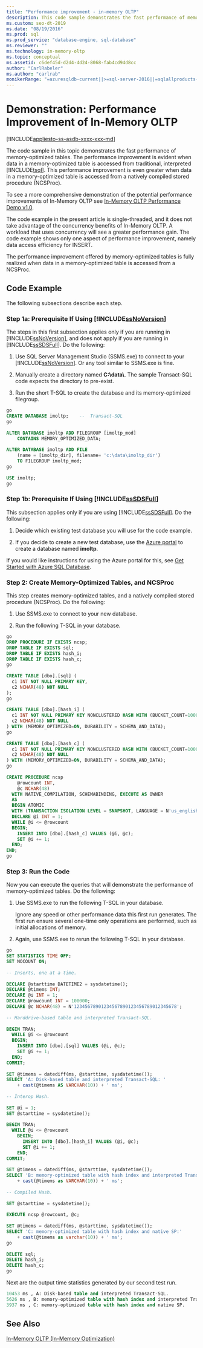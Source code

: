 ```yaml
---
title: "Performance improvement - in-memory OLTP"
description: This code sample demonstrates the fast performance of memory-optimized tables with interpreted Transact-SQL and a natively compiled stored procedure.
ms.custom: seo-dt-2019
ms.date: "08/19/2016"
ms.prod: sql
ms.prod_service: "database-engine, sql-database"
ms.reviewer: ""
ms.technology: in-memory-oltp
ms.topic: conceptual
ms.assetid: c6def45d-d2d4-4d24-8068-fab4cd94d8cc
author: "CarlRabeler"
ms.author: "carlrab"
monikerRange: "=azuresqldb-current||>=sql-server-2016||=sqlallproducts-allversions||>=sql-server-linux-2017||=azuresqldb-mi-current"
---
```

# Demonstration: Performance Improvement of In-Memory OLTP
[!INCLUDE[appliesto-ss-asdb-xxxx-xxx-md](../../includes/appliesto-ss-asdb-xxxx-xxx-md.md)]

  The code sample in this topic demonstrates the fast performance of memory-optimized tables. The performance improvement is evident when data in a memory-optimized table is accessed from traditional, interpreted [!INCLUDE[tsql](../../includes/tsql-md.md)]. This performance improvement is even greater when data in a memory-optimized table is accessed from a natively compiled stored procedure (NCSProc).  
 
To see a more comprehensive demonstration of the potential performance improvements of In-Memory OLTP see [In-Memory OLTP Performance Demo v1.0](https://github.com/Microsoft/sql-server-samples/releases/tag/in-memory-oltp-demo-v1.0). 
  
 The code example in the present article is single-threaded, and it does not take advantage of the concurrency benefits of In-Memory OLTP. A workload that uses concurrency will see a greater performance gain. The code example shows only one aspect of performance improvement, namely data access efficiency for INSERT.  
  
 The performance improvement offered by memory-optimized tables is fully realized when data in a memory-optimized table is accessed from a NCSProc.  
  
## Code Example  
 The following subsections describe each step.  
  
### Step 1a: Prerequisite If Using [!INCLUDE[ssNoVersion](../../includes/ssnoversion-md.md)]  
 The steps in this first subsection applies only if you are running in [!INCLUDE[ssNoVersion](../../includes/ssnoversion-md.md)], and does not apply if you are running in [!INCLUDE[ssSDSFull](../../includes/sssdsfull-md.md)]. Do the following:  
  
1.  Use SQL Server Management Studio (SSMS.exe) to connect to your [!INCLUDE[ssNoVersion](../../includes/ssnoversion-md.md)]. Or any tool similar to SSMS.exe is fine.  
  
2.  Manually create a directory named **C:\data\\**. The sample Transact-SQL code expects the directory to pre-exist.  
  
3.  Run the short T-SQL to create the database and its memory-optimized filegroup.  
  
```sql  
go  
CREATE DATABASE imoltp;    --  Transact-SQL  
go  
  
ALTER DATABASE imoltp ADD FILEGROUP [imoltp_mod]  
    CONTAINS MEMORY_OPTIMIZED_DATA;  
  
ALTER DATABASE imoltp ADD FILE  
    (name = [imoltp_dir], filename= 'c:\data\imoltp_dir')  
    TO FILEGROUP imoltp_mod;  
go  
  
USE imoltp;  
go  
```  
  
### Step 1b: Prerequisite If Using [!INCLUDE[ssSDSFull](../../includes/sssdsfull-md.md)]  
 This subsection applies only if you are using [!INCLUDE[ssSDSFull](../../includes/sssdsfull-md.md)]. Do the following:  
  
1.  Decide which existing test database you will use for the code example.  
  
2.  If you decide to create a new test database, use the [Azure portal](https://portal.azure.com) to create a database named **imoltp**.  
  
 If you would like instructions for using the Azure portal for this, see [Get Started with Azure SQL Database](https://azure.microsoft.com/documentation/articles/sql-database-get-started).  
  
### Step 2: Create Memory-Optimized Tables, and NCSProc  
 This step creates memory-optimized tables, and a natively compiled stored procedure (NCSProc). Do the following:  
  
1.  Use SSMS.exe to connect to your new database.  
  
2.  Run the following T-SQL in your database.  
  
```sql  
go  
DROP PROCEDURE IF EXISTS ncsp;  
DROP TABLE IF EXISTS sql;  
DROP TABLE IF EXISTS hash_i;  
DROP TABLE IF EXISTS hash_c;  
go  
  
CREATE TABLE [dbo].[sql] (  
  c1 INT NOT NULL PRIMARY KEY,  
  c2 NCHAR(48) NOT NULL  
);  
go  
  
CREATE TABLE [dbo].[hash_i] (  
  c1 INT NOT NULL PRIMARY KEY NONCLUSTERED HASH WITH (BUCKET_COUNT=1000000),  
  c2 NCHAR(48) NOT NULL  
) WITH (MEMORY_OPTIMIZED=ON, DURABILITY = SCHEMA_AND_DATA);  
go  
  
CREATE TABLE [dbo].[hash_c] (  
  c1 INT NOT NULL PRIMARY KEY NONCLUSTERED HASH WITH (BUCKET_COUNT=1000000),  
  c2 NCHAR(48) NOT NULL  
) WITH (MEMORY_OPTIMIZED=ON, DURABILITY = SCHEMA_AND_DATA);  
go  
  
CREATE PROCEDURE ncsp  
    @rowcount INT,  
    @c NCHAR(48)  
  WITH NATIVE_COMPILATION, SCHEMABINDING, EXECUTE AS OWNER  
  AS   
  BEGIN ATOMIC   
  WITH (TRANSACTION ISOLATION LEVEL = SNAPSHOT, LANGUAGE = N'us_english')  
  DECLARE @i INT = 1;  
  WHILE @i <= @rowcount  
  BEGIN;  
    INSERT INTO [dbo].[hash_c] VALUES (@i, @c);  
    SET @i += 1;  
  END;  
END;  
go  
```  
  
### Step 3: Run the Code  
 Now you can execute the queries that will demonstrate the performance of memory-optimized tables. Do the following:  
  
1.  Use SSMS.exe to run the following T-SQL in your database.  
  
     Ignore any speed or other performance data this first run generates. The first run ensure several one-time only operations are performed, such as initial allocations of memory.  
  
2.  Again, use SSMS.exe to rerun the following T-SQL in your database.  
  
```sql  
go  
SET STATISTICS TIME OFF;  
SET NOCOUNT ON;  
  
-- Inserts, one at a time.  
  
DECLARE @starttime DATETIME2 = sysdatetime();  
DECLARE @timems INT;  
DECLARE @i INT = 1;  
DECLARE @rowcount INT = 100000;  
DECLARE @c NCHAR(48) = N'12345678901234567890123456789012345678';  
  
-- Harddrive-based table and interpreted Transact-SQL.  
  
BEGIN TRAN;  
  WHILE @i <= @rowcount  
  BEGIN;  
    INSERT INTO [dbo].[sql] VALUES (@i, @c);  
    SET @i += 1;  
  END;  
COMMIT;  
  
SET @timems = datediff(ms, @starttime, sysdatetime());  
SELECT 'A: Disk-based table and interpreted Transact-SQL: '  
    + cast(@timems AS VARCHAR(10)) + ' ms';  
  
-- Interop Hash.  
  
SET @i = 1;  
SET @starttime = sysdatetime();  
  
BEGIN TRAN;  
  WHILE @i <= @rowcount  
    BEGIN;  
      INSERT INTO [dbo].[hash_i] VALUES (@i, @c);  
      SET @i += 1;  
    END;  
COMMIT;  
  
SET @timems = datediff(ms, @starttime, sysdatetime());  
SELECT 'B: memory-optimized table with hash index and interpreted Transact-SQL: '  
    + cast(@timems as VARCHAR(10)) + ' ms';  
  
-- Compiled Hash.  
  
SET @starttime = sysdatetime();  
  
EXECUTE ncsp @rowcount, @c;  
  
SET @timems = datediff(ms, @starttime, sysdatetime());  
SELECT 'C: memory-optimized table with hash index and native SP:'  
    + cast(@timems as varchar(10)) + ' ms';  
go  
  
DELETE sql;  
DELETE hash_i;  
DELETE hash_c;  
go  
```  
  
 Next are the output time statistics generated by our second test run.  
  
```sql  
10453 ms , A: Disk-based table and interpreted Transact-SQL.  
5626 ms , B: memory-optimized table with hash index and interpreted Transact-SQL.  
3937 ms , C: memory-optimized table with hash index and native SP.  
```  
  
## See Also  
 [In-Memory OLTP &#40;In-Memory Optimization&#41;](../../relational-databases/in-memory-oltp/in-memory-oltp-in-memory-optimization.md)  
  
  
